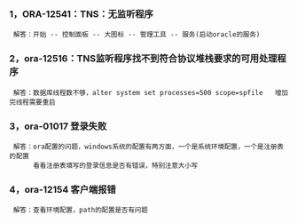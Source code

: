 ### 1，ORA-12541：TNS：无监听程序
     解答：开始 -- 控制面板 -- 大图标 -- 管理工具 -- 服务(启动oracle的服务)
### 2，ora-12516：TNS监听程序找不到符合协议堆栈要求的可用处理程序
     解答：数据库线程数不够，alter system set processes=500 scope=spfile   增加完线程需要重启
### 3，ora-01017 登录失败
     解答：ora配置的问题，windows系统的配置有两方面，一个是系统环境配置，一个是注册表的配置
          看看注册表填写的登录信息是否有错误，特别注意大小写
### 4，ora-12154 客户端报错
     解答：查看环境配置，path的配置是否有问题

